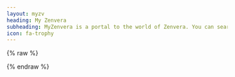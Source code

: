```yaml
---
layout: myzv
heading: My Zenvera
subheading: MyZenvera is a portal to the world of Zenvera. You can search for any player or guild on the server, view the dueling rankings, or check the current status of faction towns.
icon: fa-trophy
---
```

{% raw %}
<script>$.get('https://my-zvx.rhcloud.com', function( data ) { $( '#psubheading' ).append( " " ); $( '#psubheading' ).append( data ); });</script>
<script>$.get('https://my-zvx.rhcloud.com/guilds-size.php', function( data ) { $( '#guildsize' ).html( data ); });</script>
<script>$.get('https://my-zvx.rhcloud.com/players-duelists.php', function( data ) { $( '#playerduel' ).html( data ); });</script>
<script>$.get('https://my-zvx.rhcloud.com/players-murderers.php', function( data ) { $( '#playermurderers' ).html( data ); });</script>
<script>$.get('https://my-zvx.rhcloud.com/guilds-murderers.php', function( data ) { $( '#guildmurderers' ).html( data ); });</script>
{% endraw %}